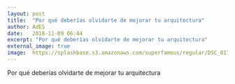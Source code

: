 ```yaml
---
layout: post
title:  "Por qué deberías olvidarte de mejorar tu arquitectura"
author: AdES
date:   2018-11-09 06:44
excerpt: "Por qué deberías olvidarte de mejorar tu arquitectura"
external_image: true
image:  https://splashbase.s3.amazonaws.com/superfamous/regular/DSC_0174_900.jpg
---
```

Por qué deberías olvidarte de mejorar tu arquitectura
